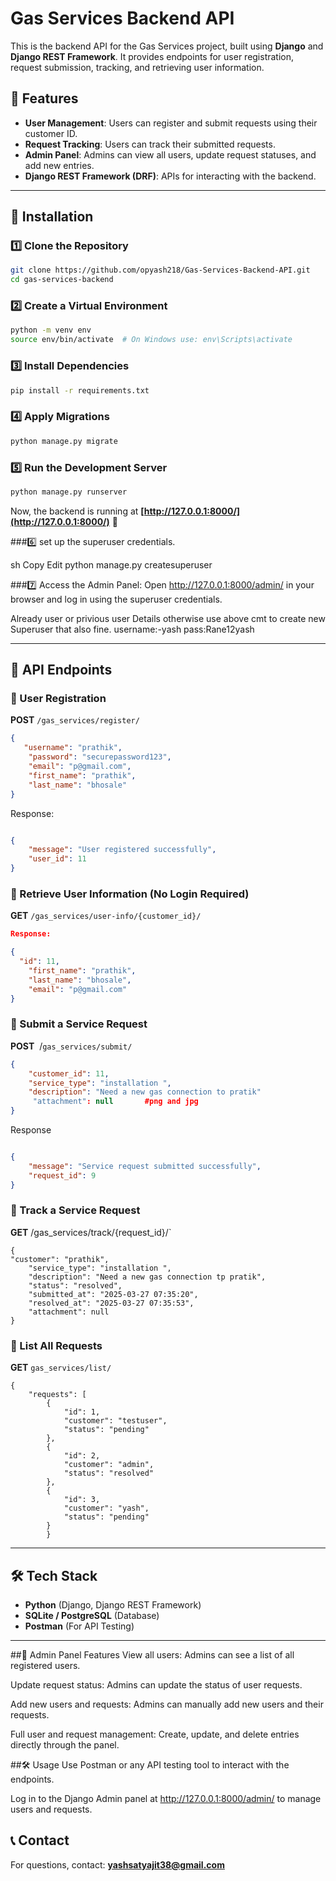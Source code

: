 # Gas Services Backend API

This is the backend API for the Gas Services project, built using **Django** and **Django REST Framework**. It provides endpoints for user registration, request submission, tracking, and retrieving user information.

## 🚀 Features

- **User Management**: Users can register and submit requests using their customer ID.
- **Request Tracking**: Users can track their submitted requests.
- **Admin Panel**: Admins can view all users, update request statuses, and add new entries.
- **Django REST Framework (DRF)**: APIs for interacting with the backend.


---

## 📌 Installation

### 1️⃣ Clone the Repository

```bash
git clone https://github.com/opyash218/Gas-Services-Backend-API.git
cd gas-services-backend
```

### 2️⃣ Create a Virtual Environment

```bash
python -m venv env
source env/bin/activate  # On Windows use: env\Scripts\activate
```

### 3️⃣ Install Dependencies

```bash
pip install -r requirements.txt
```

### 4️⃣ Apply Migrations

```bash
python manage.py migrate
```

### 5️⃣ Run the Development Server

```bash
python manage.py runserver
```

Now, the backend is running at **[http://127.0.0.1:8000/](http://127.0.0.1:8000/)** 🎉

###6️⃣  set up the superuser credentials.

sh
Copy
Edit
python manage.py createsuperuser

###7️⃣ Access the Admin Panel: Open http://127.0.0.1:8000/admin/ in your browser and log in using the superuser credentials.

Already user or privious user Details otherwise use above cmt to create new Superuser that also fine.
username:-yash
pass:Rane12yash 


---

## 📡 API Endpoints

### 🔹 User Registration

**POST** `/gas_services/register/`

```json
{
   "username": "prathik",
    "password": "securepassword123",
    "email": "p@gmail.com",
    "first_name": "prathik",
    "last_name": "bhosale"
}
```
Response:

``` json

{
    "message": "User registered successfully",
    "user_id": 11
}

```

### 🔹 Retrieve User Information (No Login Required)

**GET** `/gas_services/user-info/{customer_id}/`

```json
Response:

{
  "id": 11,
    "first_name": "prathik",
    "last_name": "bhosale",
    "email": "p@gmail.com"
}
```


### 🔹 Submit a Service Request

**POST**  /`gas_services/submit/`

```json
{
    "customer_id": 11,
    "service_type": "installation ",
    "description": "Need a new gas connection to pratik"
     "attachment": null       #png and jpg
}
```

Response

```json

{
    "message": "Service request submitted successfully",
    "request_id": 9
}

```

### 🔹 Track a Service Request

**GET** /gas_services/track/{request_id}/`

```env
{
"customer": "prathik",
    "service_type": "installation ",
    "description": "Need a new gas connection tp pratik",
    "status": "resolved",
    "submitted_at": "2025-03-27 07:35:20",
    "resolved_at": "2025-03-27 07:35:53",
    "attachment": null
}

```

### 🔹 List All Requests

**GET** `gas_services/list/`

```env
{
    "requests": [
        {
            "id": 1,
            "customer": "testuser",
            "status": "pending"
        },
        {
            "id": 2,
            "customer": "admin",
            "status": "resolved"
        },
        {
            "id": 3,
            "customer": "yash",
            "status": "pending"
        }
        }
```

---

## 🛠️ Tech Stack

- **Python** (Django, Django REST Framework)
- **SQLite / PostgreSQL** (Database)
- **Postman** (For API Testing)

---



##🔐 Admin Panel Features
View all users: Admins can see a list of all registered users.

Update request status: Admins can update the status of user requests.

Add new users and requests: Admins can manually add new users and their requests.

Full user and request management: Create, update, and delete entries directly through the panel.

##🛠️ Usage
Use Postman or any API testing tool to interact with the endpoints.

Log in to the Django Admin panel at http://127.0.0.1:8000/admin/ to manage users and requests.




## 📞 Contact

For questions, contact: **yashsatyajit38@gmail.com**

